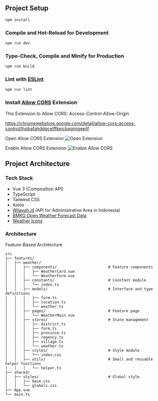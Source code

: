 ## Project Setup

```sh
npm install
```

### Compile and Hot-Reload for Development

```sh
npm run dev
```

### Type-Check, Compile and Minify for Production

```sh
npm run build
```

### Lint with [ESLint](https://eslint.org/)

```sh
npm run lint
```

### Install [Allow CORS](https://chromewebstore.google.com/detail/allow-cors-access-control/lhobafahddgcelffkeicbaginigeejlf) Extension

This Extension to Allow CORS: Access-Control-Allow-Origin

https://chromewebstore.google.com/detail/allow-cors-access-control/lhobafahddgcelffkeicbaginigeejlf

Open Allow CORS Extension
![Open Extension](https://lh3.googleusercontent.com/nfF6PyeLmx7O9cJ0r5pJ9J5Rk0KPlKzZN0FAS2sPso3ClSiTsRWseUXGQAGNa1D-Jk4Z039YPPb6Kz1LCZTBQMSvV2o=s1280-w1280-h800)

Enable Allow CORS Extension
![Enable Allow CORS](https://lh3.googleusercontent.com/1wCZM8Py3IzeamnPWn1E1vW9BvECRS0tTnDbQGBUjFzsJTqxjax7pu7pUZugPd8vfaOtInhldnRQbuCIvCD_ifWR=s800-w800-h500)

## Project Architecture

### Tech Stack

- Vue 3 (Composition API)
- TypeScript
- Tailwind CSS
- Axios
- [Wilayah.id](https://wilayah.id/) (API for Administrative Area in Indonesia)
- [BMKG Open Weather Forecast Data](https://data.bmkg.go.id/prakiraan-cuaca/)
- [Weather Icons](https://erikflowers.github.io/weather-icons/)

### Architecture

Feature-Based Architecture

    src
    ├── features/
    │   ├── weather/
    │   │   ├── components/                       # Feature components
    │   │   │   ├── WeatherCard.vue
    │   │   │   └── WeatherForm.vue
    │   │   ├── constants/                        # Constant module
    │   │   │   └── index.ts
    │   │   ├── models/                           # Interface and type definitions
    │   │   │   ├── form.ts
    │   │   │   ├── location.ts
    │   │   │   └── weather.ts
    │   │   ├── pages/                            # Feature page
    │   │   │   └── WeatherMain.vue
    │   │   ├── stores/                           # State management
    │   │   │   ├── district.ts
    │   │   │   ├── form.ts
    │   │   │   ├── province.ts
    │   │   │   ├── regency.ts
    │   │   │   ├── village.ts
    │   │   │   └── weather.ts
    │   │   ├── styles/                           # Style module
    │   │   │   └── index.css
    │   │   ├── utils/                            # Small and reusable helper functions
    │   │   │   └── helper.ts
    ├── shared/
    │   ├── styles/                               # Global style
    │   │   ├── base.css
    │   │   └── globals.css
    ├── App.vue
    └── main.ts
